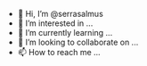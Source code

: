 - 👋 Hi, I’m @serrasalmus
- 👀 I’m interested in ...
- 🌱 I’m currently learning ...
- 💞️ I’m looking to collaborate on ...
- 📫 How to reach me ...

<!---
serrasalmus/serrasalmus is a ✨ special ✨ repository because its `README.md` (this file) appears on your GitHub profile.
You can click the Preview link to take a look at your changes.
--->
